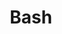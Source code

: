 ---
credit:
- Chris Kauchak
featured: false
location: Siebel CS 2405
recording: ''
slides: bash.pdf
tags:
- shell
- bash
- tmux
time_start: 2020-02-20T18:00:00.000000-06:00
title: Bash
week_number: 4
---